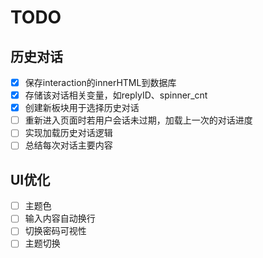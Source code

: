# TODO
## 历史对话
- [x] 保存interaction的innerHTML到数据库
- [x] 存储该对话相关变量，如replyID、spinner_cnt
- [x] 创建新板块用于选择历史对话
- [ ] 重新进入页面时若用户会话未过期，加载上一次的对话进度
- [ ] 实现加载历史对话逻辑
- [ ] 总结每次对话主要内容
## UI优化
- [ ] 主题色
- [ ] 输入内容自动换行
- [ ] 切换密码可视性
- [ ] 主题切换